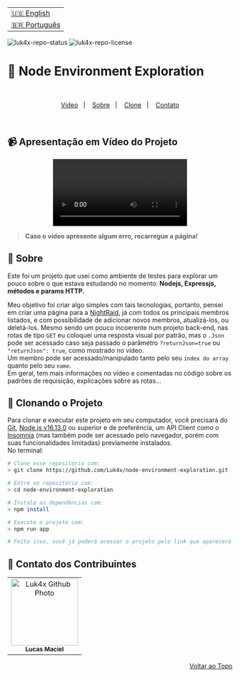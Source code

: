 <table align="right">
  <tr>
    <td>
      <a href="readme-en.md">🇺🇸 English</a>
    </td>
  </tr>
  <tr>
    <td>
      <a href="README.md">🇧🇷 Português</a>
    </td>
  </tr>
</table>

![luk4x-repo-status](https://img.shields.io/badge/Status-Finished-lightgrey?style=for-the-badge&logo=headspace&logoColor=green&color=lightgrey)
![luk4x-repo-license](https://img.shields.io/github/license/Luk4x/node-environment-exploration?style=for-the-badge&logo=unlicense&logoColor=lightgrey)
# 🧐 Node Environment Exploration

<br>
<p align="center">
  <a href="#-apresentação-em-vídeo-do-projeto">Vídeo</a>&nbsp;&nbsp;&nbsp;|&nbsp;&nbsp;&nbsp;
  <a href="#-sobre">Sobre</a>&nbsp;&nbsp;&nbsp;|&nbsp;&nbsp;&nbsp;
  <a href="#-clonando-o-projeto">Clone</a>&nbsp;&nbsp;&nbsp;|&nbsp;&nbsp;&nbsp;
  <a href="#-contato-dos-contribuintes">Contato</a>
</p>
<br>

## 📹 Apresentação em Vídeo do Projeto
<div align="center">
  <video src="https://user-images.githubusercontent.com/86276393/164738153-1c1c7df2-d5a3-46e7-9417-27c00df6e321.mp4" />
</div>

> **Caso o vídeo apresente algum erro, recarregue a página!**<br>

## 📝 Sobre

Este foi um projeto que usei como ambiente de testes para explorar um pouco sobre o que estava estudando no momento: <b>Nodejs, Expressjs, métodos e params HTTP.</b>
<br>

Meu objetivo foi criar algo simples com tais tecnologias, portanto, pensei em criar uma página para a [NightRaid](https://akamegakill.fandom.com/wiki/Night_Raid), já com todos os principais membros listados, e com possibilidade de adicionar novos membros, atualizá-los, ou deletá-los.
Mesmo sendo um pouco incoerente num projeto back-end, nas rotas de tipo <code>GET</code> eu coloquei uma resposta visual por patrão, mas o <code>.Json</code> pode ser acessado caso seja passado o parâmetro <code>?returnJson=true</code> ou <code>"returnJson": true</code>, como mostrado no vídeo.<br>
Um membro pode ser acessado/manipulado tanto pelo seu <code>índex do array</code> quanto pelo seu <code>name</code>.<br>
Em geral, tem mais informações no vídeo e comentadas no código sobre os padrões de requisição, explicações sobre as rotas...

## 📖 Clonando o Projeto

Para clonar e executar este projeto em seu computador, você precisará do [Git](https://git-scm.com/), [Node.js v16.13.0](https://nodejs.org/en/) ou superior e de preferência, um API Client como o [Insomnia](https://insomnia.rest/) (mas também pode ser acessado pelo navegador, porém com suas funcionalidades limitadas) previamente instalados.<br>No terminal:

```bash
# Clone esse repositório com:
> git clone https://github.com/Luk4x/node-environment-exploration.git

# Entre no repositório com:
> cd node-environment-exploration

# Instale as dependências com: 
> npm install

# Execute o projeto com:
> npm run app

# Feito isso, você já poderá acessar o projeto pelo link que aparecerá no terminal! (algo como http://localhost:3000/)
```

## 🤝 Contato dos Contribuintes

<table>
  <tr>
    <td align="center">
      <a href="https://www.linkedin.com/in/lucasmacielf/">
        <img src="https://avatars.githubusercontent.com/Luk4x" width="150px;" alt="Luk4x Github Photo"/><br>
        <sub>
          <b>Lucas Maciel</b>
        </sub>
      </a>
    </td>
  </tr>
</table>

<p align="right">
  <a href="#-node-environment-exploration">Voltar ao Topo</a>
</p>
